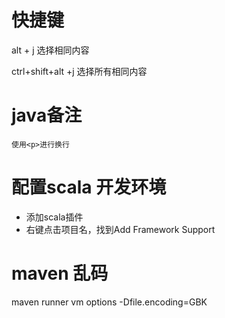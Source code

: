 # 快捷键

alt + j 选择相同内容

ctrl+shift+alt +j  选择所有相同内容

# java备注 
```
使用<p>进行换行
```
# 配置scala 开发环境

* 添加scala插件
* 右键点击项目名，找到Add Framework Support

# maven 乱码

maven runner vm options  -Dfile.encoding=GBK